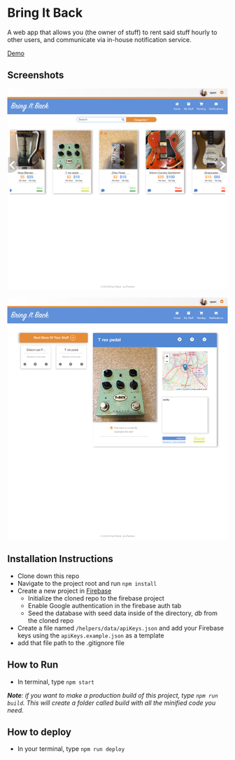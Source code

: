 # Bring It Back
A web app that allows you (the owner of stuff) to rent said stuff hourly to other users, and communicate via in-house notification service. 

[Demo](https://bringitback-315b7.firebaseapp.com/home)

## Screenshots
![image of Bring It Back site](https://raw.githubusercontent.com/jpantana/bring-it-back/styling/screenshots/localhost_3000_home%20(1).png)

![image of Bring It Back site](https://raw.githubusercontent.com/jpantana/bring-it-back/styling/screenshots/localhost_3000_home%20(2).png)

## Installation Instructions
- Clone down this repo
- Navigate to the project root and run `npm install`
- Create a new project in [Firebase](http://www.firebase.google.com)
  - Initialize the cloned repo to the firebase project
  - Enable Google authentication in the firebase auth tab 
  - Seed the database with seed data inside of the directory, _db_ from the cloned repo
- Create a file named `/helpers/data/apiKeys.json` and add your Firebase keys using the `apiKeys.example.json` as a template
- add that file path to the .gitignore file

## How to Run
- In terminal, type `npm start`

***Note**: if you want to make a production build of this project, type `npm run build`.  This will create a folder called build with all the minified code you need.*

## How to deploy
- In your terminal, type `npm run deploy`